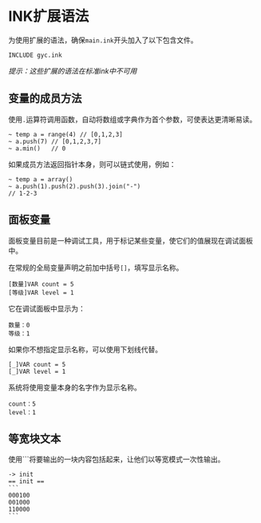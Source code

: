 # INK扩展语法

为使用扩展的语法，确保`main.ink`开头加入了以下包含文件。

```
INCLUDE gyc.ink
```

*提示：这些扩展的语法在标准ink中不可用*

## 变量的成员方法

使用`.`运算符调用函数，自动将数组或字典作为首个参数，可使表达更清晰易读。

```
~ temp a = range(4)	// [0,1,2,3]
~ a.push(7)	// [0,1,2,3,7]
~ a.min()	// 0
```

如果成员方法返回指针本身，则可以链式使用，例如：

```
~ temp a = array()
~ a.push(1).push(2).push(3).join("-")
// 1-2-3
```

## 面板变量

面板变量目前是一种调试工具，用于标记某些变量，使它们的值展现在调试面板中。

在常规的全局变量声明之前加中括号`[]`，填写显示名称。

```
[数量]VAR count = 5
[等级]VAR level = 1
```

它在调试面板中显示为：

```
数量：0
等级：1
```

如果你不想指定显示名称，可以使用下划线代替。

```
[_]VAR count = 5
[_]VAR level = 1
```

系统将使用变量本身的名字作为显示名称。

```
count：5
level：1
```

## 等宽块文本

使用```将要输出的一块内容包括起来，让他们以等宽模式一次性输出。

````
-> init
== init ==
```
000100
001000
110000
```
````

